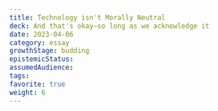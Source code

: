 ```yaml
---
title: Technology isn't Morally Neutral
deck: And that's okay—so long as we acknowledge it
date: 2023-04-06
category: essay
growthStage: budding
epistemicStatus: 
assumedAudience: 
tags: 
favorite: true
weight: 6
---
```


